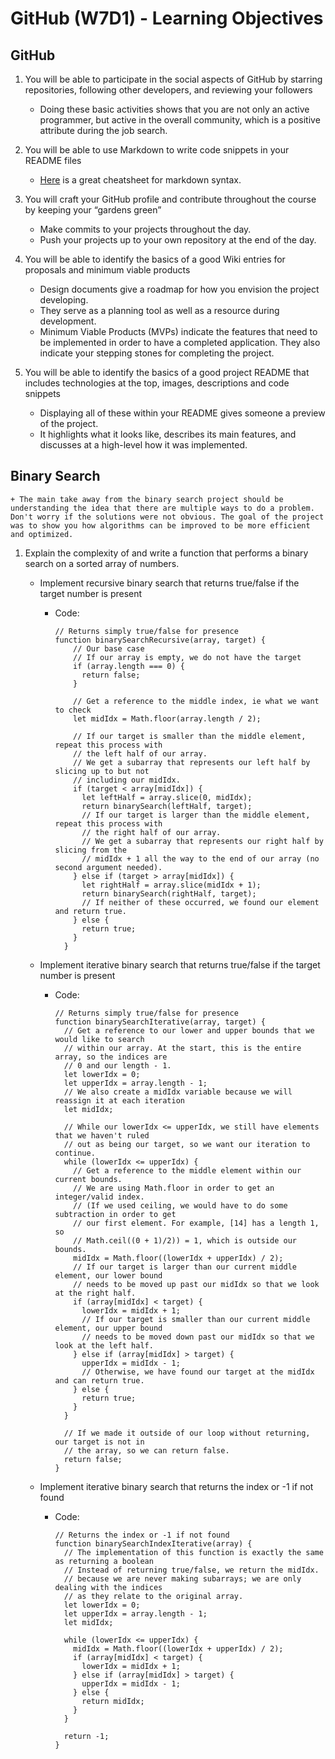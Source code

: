 GitHub (W7D1) - Learning Objectives
===================================

GitHub
------

1.  You will be able to participate in the social aspects of GitHub by starring repositories, following other developers, and reviewing your followers

    -   Doing these basic activities shows that you are not only an active programmer, but active in the overall community, which is a positive attribute during the job search.

2.  You will be able to use Markdown to write code snippets in your README files
    -   [Here](https://github.com/adam-p/markdown-here/wiki/Markdown-Cheatsheet) is a great cheatsheet for markdown syntax.
3.  You will craft your GitHub profile and contribute throughout the course by keeping your “gardens green”
    -   Make commits to your projects throughout the day.
    -   Push your projects up to your own repository at the end of the day.
4.  You will be able to identify the basics of a good Wiki entries for proposals and minimum viable products
    -   Design documents give a roadmap for how you envision the project developing.
    -   They serve as a planning tool as well as a resource during development.
    -   Minimum Viable Products (MVPs) indicate the features that need to be implemented in order to have a completed application. They also indicate your stepping stones for completing the project.
5.  You will be able to identify the basics of a good project README that includes technologies at the top, images, descriptions and code snippets
    -   Displaying all of these within your README gives someone a preview of the project.
    -   It highlights what it looks like, describes its main features, and discusses at a high-level how it was implemented.

Binary Search
-------------

    + The main take away from the binary search project should be understanding the idea that there are multiple ways to do a problem. Don't worry if the solutions were not obvious. The goal of the project was to show you how algorithms can be improved to be more efficient and optimized.

1.  Explain the complexity of and write a function that performs a binary search on a sorted array of numbers.

    -   Implement recursive binary search that returns true/false if the target number is present

        -   Code:

                // Returns simply true/false for presence
                function binarySearchRecursive(array, target) {
                    // Our base case
                    // If our array is empty, we do not have the target
                    if (array.length === 0) {
                      return false;
                    }

                    // Get a reference to the middle index, ie what we want to check
                    let midIdx = Math.floor(array.length / 2);

                    // If our target is smaller than the middle element, repeat this process with
                    // the left half of our array.
                    // We get a subarray that represents our left half by slicing up to but not
                    // including our midIdx.
                    if (target < array[midIdx]) {
                      let leftHalf = array.slice(0, midIdx);
                      return binarySearch(leftHalf, target);
                      // If our target is larger than the middle element, repeat this process with
                      // the right half of our array.
                      // We get a subarray that represents our right half by slicing from the
                      // midIdx + 1 all the way to the end of our array (no second argument needed).
                    } else if (target > array[midIdx]) {
                      let rightHalf = array.slice(midIdx + 1);
                      return binarySearch(rightHalf, target);
                      // If neither of these occurred, we found our element and return true.
                    } else {
                      return true;
                    }
                  }

    -   Implement iterative binary search that returns true/false if the target number is present

        -   Code:

                // Returns simply true/false for presence
                function binarySearchIterative(array, target) {
                  // Get a reference to our lower and upper bounds that we would like to search
                  // within our array. At the start, this is the entire array, so the indices are
                  // 0 and our length - 1.
                  let lowerIdx = 0;
                  let upperIdx = array.length - 1;
                  // We also create a midIdx variable because we will reassign it at each iteration
                  let midIdx;

                  // While our lowerIdx <= upperIdx, we still have elements that we haven't ruled
                  // out as being our target, so we want our iteration to continue.
                  while (lowerIdx <= upperIdx) {
                    // Get a reference to the middle element within our current bounds.
                    // We are using Math.floor in order to get an integer/valid index.
                    // (If we used ceiling, we would have to do some subtraction in order to get
                    // our first element. For example, [14] has a length 1, so
                    // Math.ceil((0 + 1)/2)) = 1, which is outside our bounds.
                    midIdx = Math.floor((lowerIdx + upperIdx) / 2);
                    // If our target is larger than our current middle element, our lower bound
                    // needs to be moved up past our midIdx so that we look at the right half.
                    if (array[midIdx] < target) {
                      lowerIdx = midIdx + 1;
                      // If our target is smaller than our current middle element, our upper bound
                      // needs to be moved down past our midIdx so that we look at the left half.
                    } else if (array[midIdx] > target) {
                      upperIdx = midIdx - 1;
                      // Otherwise, we have found our target at the midIdx and can return true.
                    } else {
                      return true;
                    }
                  }

                  // If we made it outside of our loop without returning, our target is not in
                  // the array, so we can return false.
                  return false;
                }

    -   Implement iterative binary search that returns the index or -1 if not found

        -   Code:

                // Returns the index or -1 if not found
                function binarySearchIndexIterative(array) {
                  // The implementation of this function is exactly the same as returning a boolean
                  // Instead of returning true/false, we return the midIdx.
                  // because we are never making subarrays; we are only dealing with the indices
                  // as they relate to the original array.
                  let lowerIdx = 0;
                  let upperIdx = array.length - 1;
                  let midIdx;

                  while (lowerIdx <= upperIdx) {
                    midIdx = Math.floor((lowerIdx + upperIdx) / 2);
                    if (array[midIdx] < target) {
                      lowerIdx = midIdx + 1;
                    } else if (array[midIdx] > target) {
                      upperIdx = midIdx - 1;
                    } else {
                      return midIdx;
                    }
                  }

                  return -1;
                }
